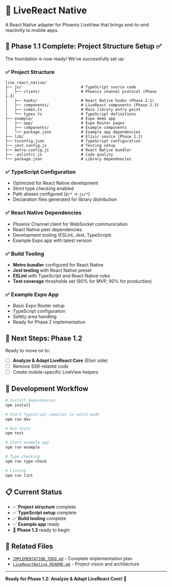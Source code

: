 # 🧬 LiveReact Native

A React Native adapter for Phoenix LiveView that brings end-to-end reactivity to mobile apps.

## 🚀 Phase 1.1 Complete: Project Structure Setup ✅

The foundation is now ready! We've successfully set up:

### ✅ **Project Structure**
```
live_react_native/
├── js/                          # TypeScript source code
│   ├── client/                  # Phoenix channel protocol (Phase 1.3)
│   ├── hooks/                   # React Native hooks (Phase 2.1)
│   ├── components/              # LiveReact components (Phase 2.3)
│   ├── index.ts                 # Main library entry point
│   └── types.ts                 # TypeScript definitions
├── example/                     # Expo demo app
│   ├── app/                     # Expo Router pages
│   ├── components/              # Example components
│   └── package.json             # Example app dependencies
├── lib/                         # Elixir source (Phase 1.2)
├── tsconfig.json                # TypeScript configuration
├── jest.config.js               # Testing setup
├── metro.config.js              # React Native bundler
├── .eslintrc.js                 # Code quality
└── package.json                 # Library dependencies
```

### ✅ **TypeScript Configuration**
- Optimized for React Native development
- Strict type checking enabled
- Path aliases configured (`@/*` → `js/*`)
- Declaration files generated for library distribution

### ✅ **React Native Dependencies**
- Phoenix Channel client for WebSocket communication
- React Native peer dependencies
- Development tooling (ESLint, Jest, TypeScript)
- Example Expo app with latest version

### ✅ **Build Tooling**
- **Metro bundler** configured for React Native
- **Jest testing** with React Native preset
- **ESLint** with TypeScript and React Native rules
- **Test coverage** thresholds set (80% for MVP, 90% for production)

### ✅ **Example Expo App**
- Basic Expo Router setup
- TypeScript configuration
- Safety area handling
- Ready for Phase 2 implementation

## 🎯 **Next Steps: Phase 1.2**

Ready to move on to:
- [ ] **Analyze & Adapt LiveReact Core** (Elixir side)
- [ ] Remove SSR-related code
- [ ] Create mobile-specific LiveView helpers

## 🧪 **Development Workflow**

```bash
# Install dependencies
npm install

# Start TypeScript compiler in watch mode
npm run dev

# Run tests
npm test

# Start example app
npm run example

# Type checking
npm run type-check

# Linting
npm run lint
```

## 📋 **Current Status**

- ✅ **Project structure** complete
- ✅ **TypeScript setup** complete
- ✅ **Build tooling** complete
- ✅ **Example app** ready
- 🔄 **Phase 1.2** ready to begin

## 🔗 **Related Files**

- [`IMPLEMENTATION_TODO.md`](./IMPLEMENTATION_TODO.md) - Complete implementation plan
- [`LiveReactNative_README.md`](./LiveReactNative_README.md) - Project vision and architecture

---

**Ready for Phase 1.2: Analyze & Adapt LiveReact Core! 🚀**
